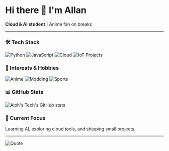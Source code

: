 # Hi there 👋 I'm Allan

**Cloud & AI student** | Anime fan on breaks  

---

### 🛠️ Tech Stack
![Python](https://img.shields.io/badge/Python-3776AB?logo=python&logoColor=white)
![JavaScript](https://img.shields.io/badge/JavaScript-F7DF1E?logo=javascript&logoColor=black)
![Cloud](https://img.shields.io/badge/Cloud-4285F4?logo=google-cloud&logoColor=white)
![IoT Projects](https://img.shields.io/badge/IoT-Projects-green?style=flat-square&logo=arduino)

### 🎌 Interests & Hobbies
![Anime](https://img.shields.io/badge/Anime-Darling_in_the_FranXX-red?style=flat-square&logo=github)
![Modding](https://img.shields.io/badge/Modding-Software%20%26%20Hardware-blue?style=flat-square&logo=github)
![Sports](https://img.shields.io/badge/Sports-Badminton%20%26%20Volleyball-yellow?style=flat-square&logo=github)

### 📊 GitHub Stats
![Alph's Tech's GitHub stats](https://github-readme-stats.vercel.app/api?username=allanabtech&show_icons=true&theme=tokyonight)


### 🌱 Current Focus
Learning AI, exploring cloud tools, and shipping small projects.

---

![Quote](https://img.shields.io/badge/Quote-%22Commit,_push,_pray._Naming_things_is_harder.%22-orange?style=for-the-badge&logo=github)
